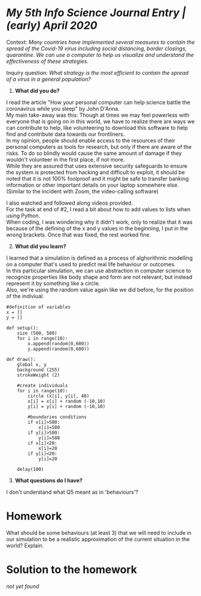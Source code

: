 # *My 5th Info Science Journal Entry | (early) April 2020*

Context: <i>Many countries have implemented several measures to contain the spread of the Covid-19 virus including social distancing, border closings, quarantine. We can use a computer to help us visualize and understand the effectiveness of these strategies.</i>

Inquiry question: <i>What strategy is the most efficient to contain the spread of a virus in a general population?</i>

1. **What did you do?**

I read the article "How your personal computer can help science battle the coronavirus while you sleep" by John D'Anna.<br/>
My main take-away was this: Though at times we may feel powerless with everyone that is going on in this world, we have to realize there are ways we can contribute to help, like volunteering to download this software to help find and contribute data towards our frontliners.<br/>
In my opinion, people should enable access to the resources of their personal computers as tools for research, but only if there are aware of the risks. To do so blindly would cause the same amount of damage if they wouldn't volunteer in the first place, if not more.<br/>
While they are assured that uses extensive security safeguards to ensure the system is protected from hacking and difficult to exploit, it should be noted that it is not 100% foolproof and it might be safe to transfer banking information or other important details on your laptop somewhere else. (Similar to the incident with Zoom, the video-calling software) 

I also watched and followed along videos provided.<br/>
For the task at end of #2, I read a bit about how to add values to lists when using Python.<br/>
When coding, I was wondering why it didn't work, only to realize that it was because of the defining of the x and y values in the beginning, I put in the wrong brackets. Once that was fixed, the rest worked fine.

2. **What did you learn?**

I learned that a simulation is defined as a process of alghorithmic modelling on a computer that's used to predict real life behaviour or outcomes.<br/> 
In this particular simulation, we can use abstraction in computer science to recognize properties like body shape and form are not relevant, but instead represent it by something like a circle.<br/>
Also, we're using the random value again like we did before, for the position of the indiviual.

```
#definition of variables
x = []
y = []

def setup():
    size (500, 500)
    for i in range(10):
        x.append(random(0,600))
        y.append(random(0,600))

def draw():
    global x, y
    background (255)
    strokeWeight (2)
    
    #create individuals
    for i in range(10):
        circle (x[i], y[i], 40)
        x[i] = x[i] + random (-10,10)
        y[i] = y[i] + random (-10,10)
    
        #boundaries conditions
        if x[i]>580:
            x[i]=580
        if y[i]>580:
            y[i]=580
        if x[i]<20:
            x[i]=20
        if y[i]<20:
            y[i]=20
        
    delay(100)

```


3. **What questions do I have?**

I don't understand what Q5 meant as in 'behaviours'?

# Homework

What should be some behaviours (at least 3) that we will need to include in our simulation to be a realistic approximation of the current situation in the world? Explain.

# Solution to the homework 

*not yet found*
